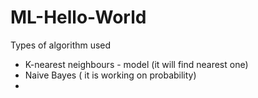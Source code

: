 # ML-Hello-World
Types of algorithm used
- K-nearest neighbours - model (it will find nearest one)
- Naive Bayes ( it is working on probability)
- 
